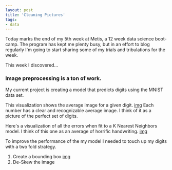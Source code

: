 ```yaml
---
layout: post
title: 'Cleaning Pictures'
tags:
- data
---
```

Today marks the end of my 5th week at Metis, a 12 week data science boot-camp. The program has kept me plenty busy, but in an effort to blog regularly I'm going to start sharing some of my trials and tribulations for the week.

This week I discovered...
### Image preprocessing is a ton of work.

My current project is creating a model that predicts digits using the MNIST data set.

This visualization shows the average image for a given digit.
[img](a)
Each number has a clear and recognizable average image.  I think of it as a picture of the perfect set of digits.  

Here's a visualization of all the errors when fit to a K Nearest Neighbors model.  I think of this one as an average of horrific handwriting.
[img](a)

To improve the performance of the my model I needed to touch up my digits with a two fold strategy.
1. Create a bounding box
[img]()
2. De-Skew the image
